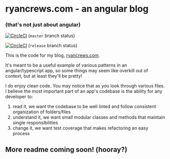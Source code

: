 # ryancrews.com - an angular blog 
### (that's not just about angular)

[![CircleCI](https://circleci.com/gh/lrcrews/ryancrews.com.angular/tree/master.svg?style=svg)](https://circleci.com/gh/lrcrews/ryancrews.com.angular/tree/master) (`master` branch status)

[![CircleCI](https://circleci.com/gh/lrcrews/ryancrews.com.angular/tree/release.svg?style=svg)](https://circleci.com/gh/lrcrews/ryancrews.com.angular/tree/release) (`release` branch status)

This is the code for my blog, [ryancrews.com](http://www.ryancrews.com).

It's meant to be a useful example of various patterns in an angular/typescript app, so some things may seem like overkill out of context, but at least they'll be pretty!

I do enjoy clean code.  You may notice that as you look through various files.  I believe the most important part of an app's codebase is the ability for any developer to:

1. read it, we want the codebase to be well linted and follow consistent organization of folders/files
2. understand it, we want small modular classes and methods that maintain single responsibilities
3. change it, we want test coverage that makes refactoring an easy process

## More readme coming soon!  (hooray?)
